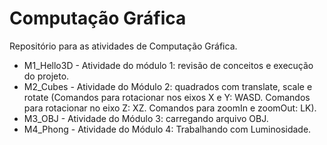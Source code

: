 # Computação Gráfica
Repositório para as atividades de Computação Gráfica.

- M1_Hello3D - Atividade do módulo 1: revisão de conceitos e execução do projeto.
- M2_Cubes - Atividade do Módulo 2: quadrados com translate, scale e rotate (Comandos para rotacionar nos eixos X e Y: WASD. Comandos para rotacionar no eixo Z: XZ. Comandos para zoomIn e zoomOut: LK).
- M3_OBJ - Atividade do Módulo 3: carregando arquivo OBJ.
- M4_Phong - Atividade do Módulo 4: Trabalhando com Luminosidade.